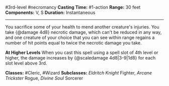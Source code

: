 #3rd-level #necromancy
**Casting Time:** #1-action
**Range:** 30 feet
**Components:** V, S
**Duration:** Instantaneous

---

You sacrifice some of your health to mend another creature's injuries. You take {@damage 4d8} necrotic damage, which can't be reduced in any way, and one creature of your choice that you can see within range regains a number of hit points equal to twice the necrotic damage you take.

**At Higher Levels**
When you cast this spell using a spell slot of 4th level or higher, the damage increases by {@scaledamage 4d8|3-9|1d8} for each slot level above 3rd.

**Classes:** #Cleric, #Wizard
**Subclasses:** *Eldritch Knight* Fighter, *Arcane Trickster* Rogue, *Divine Soul* Sorcerer
